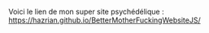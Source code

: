 Voici le lien de mon super site psychédélique : https://hazrian.github.io/BetterMotherFuckingWebsiteJS/
